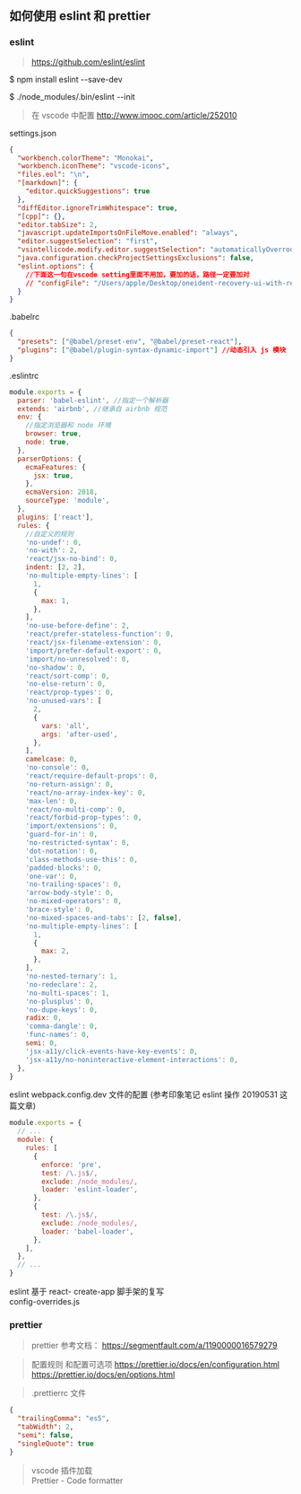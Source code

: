 ## 如何使用 eslint 和 prettier

### eslint

> https://github.com/eslint/eslint

\$ npm install eslint --save-dev

\$ ./node_modules/.bin/eslint --init

> 在 vscode 中配置 http://www.imooc.com/article/252010

settings.json

```json
{
  "workbench.colorTheme": "Monokai",
  "workbench.iconTheme": "vscode-icons",
  "files.eol": "\n",
  "[markdown]": {
    "editor.quickSuggestions": true
  },
  "diffEditor.ignoreTrimWhitespace": true,
  "[cpp]": {},
  "editor.tabSize": 2,
  "javascript.updateImportsOnFileMove.enabled": "always",
  "editor.suggestSelection": "first",
  "vsintellicode.modify.editor.suggestSelection": "automaticallyOverrodeDefaultValue",
  "java.configuration.checkProjectSettingsExclusions": false,
  "eslint.options": {
    //下面这一句在vscode setting里面不用加，要加的话，路径一定要加对
    // "configFile": "/Users/apple/Desktop/oneident-recovery-ui-with-redux/.eslintrc.js"
  }
}
```

.babelrc

```json
{
  "presets": ["@babel/preset-env", "@babel/preset-react"],
  "plugins": ["@babel/plugin-syntax-dynamic-import"] //动态引入 js 模块
}
```

.eslintrc

```javascript
module.exports = {
  parser: 'babel-eslint', //指定一个解析器
  extends: 'airbnb', //继承自 airbnb 规范
  env: {
    //指定浏览器和 node 环境
    browser: true,
    node: true,
  },
  parserOptions: {
    ecmaFeatures: {
      jsx: true,
    },
    ecmaVersion: 2018,
    sourceType: 'module',
  },
  plugins: ['react'],
  rules: {
    //自定义的规则
    'no-undef': 0,
    'no-with': 2,
    'react/jsx-no-bind': 0,
    indent: [2, 2],
    'no-multiple-empty-lines': [
      1,
      {
        max: 1,
      },
    ],
    'no-use-before-define': 2,
    'react/prefer-stateless-function': 0,
    'react/jsx-filename-extension': 0,
    'import/prefer-default-export': 0,
    'import/no-unresolved': 0,
    'no-shadow': 0,
    'react/sort-comp': 0,
    'no-else-return': 0,
    'react/prop-types': 0,
    'no-unused-vars': [
      2,
      {
        vars: 'all',
        args: 'after-used',
      },
    ],
    camelcase: 0,
    'no-console': 0,
    'react/require-default-props': 0,
    'no-return-assign': 0,
    'react/no-array-index-key': 0,
    'max-len': 0,
    'react/no-multi-comp': 0,
    'react/forbid-prop-types': 0,
    'import/extensions': 0,
    'guard-for-in': 0,
    'no-restricted-syntax': 0,
    'dot-notation': 0,
    'class-methods-use-this': 0,
    'padded-blocks': 0,
    'one-var': 0,
    'no-trailing-spaces': 0,
    'arrow-body-style': 0,
    'no-mixed-operators': 0,
    'brace-style': 0,
    'no-mixed-spaces-and-tabs': [2, false],
    'no-multiple-empty-lines': [
      1,
      {
        max: 2,
      },
    ],
    'no-nested-ternary': 1,
    'no-redeclare': 2,
    'no-multi-spaces': 1,
    'no-plusplus': 0,
    'no-dupe-keys': 0,
    radix: 0,
    'comma-dangle': 0,
    'func-names': 0,
    semi: 0,
    'jsx-a11y/click-events-have-key-events': 0,
    'jsx-a11y/no-noninteractive-element-interactions': 0,
  },
}
```

eslint webpack.config.dev 文件的配置 (参考印象笔记 eslint 操作 20190531 这篇文章)

```js
module.exports = {
  // ...
  module: {
    rules: [
      {
        enforce: 'pre',
        test: /\.js$/,
        exclude: /node_modules/,
        loader: 'eslint-loader',
      },
      {
        test: /\.js$/,
        exclude: /node_modules/,
        loader: 'babel-loader',
      },
    ],
  },
  // ...
}
```

eslint 基于 react- create-app 脚手架的复写 <br> config-overrides.js

### prettier

> prettier 参考文档：
> https://segmentfault.com/a/1190000016579279

> 配置规则 和配置可选项
> https://prettier.io/docs/en/configuration.html https://prettier.io/docs/en/options.html

> .prettierrc 文件

```json
{
  "trailingComma": "es5",
  "tabWidth": 2,
  "semi": false,
  "singleQuote": true
}
```

> vscode 插件加载<br>
> Prettier - Code formatter
